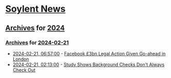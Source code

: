 # [Soylent News](../../../README.md)

## [Archives](../../index.md) for [2024](../index.md)

### [Archives](../../index.md) for [2024-02-21](index.md)

* [2024-02-21, 06:57:00](https://soylentnews.org/article.pl?sid=24/02/20/0011221&from=rss) - [Facebook £3bn Legal Action Given Go-ahead in London](https://soylentnews.org/article.pl?sid=24/02/20/0011221&from=rss)
* [2024-02-21, 02:13:00](https://soylentnews.org/article.pl?sid=24/02/19/2340254&from=rss) - [Study Shows Background Checks Don't Always Check Out](https://soylentnews.org/article.pl?sid=24/02/19/2340254&from=rss)

